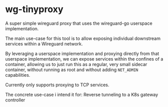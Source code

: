 # wg-tinyproxy

A super simple wireguard proxy that uses the wireguard-go userspace implementation.

The main use-case for this tool is to allow exposing individual downstream services within a Wireguard network.

By leveraging a userspace implementation and proxying directly from that userspace implementation, we can expose services within the confines of a container, allowing us to just run this as a regular, very small sidecar container, without running as root and without adding `NET_ADMIN` capabilities.

Currently only supports proxying to TCP services.

The concrete use-case i intend it for: Reverse tunneling to a K8s gateway controller